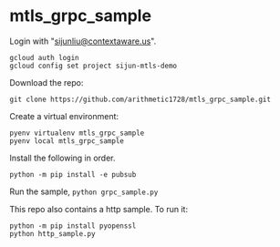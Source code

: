 # mtls_grpc_sample

Login with "sijunliu@contextaware.us".
```
gcloud auth login
gcloud config set project sijun-mtls-demo
```

Download the repo:
```
git clone https://github.com/arithmetic1728/mtls_grpc_sample.git
```

Create a virtual environment:
```
pyenv virtualenv mtls_grpc_sample
pyenv local mtls_grpc_sample
```

Install the following in order.
```
python -m pip install -e pubsub
```

Run the sample, `python grpc_sample.py`

This repo also contains a http sample. To run it:
```
python -m pip install pyopenssl
python http_sample.py
```

